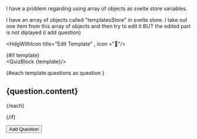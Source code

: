 
I have a problem regarding using array of objects as svelte store variables.

I have an array of objects called "templatesStore" in svelte store. I take out one item from this array of objects and then try to edit it BUT the edited part is not diplayed (i add question)


<script>

import Nav from '$lib/nav/Nav.svelte';
import Footer from '$lib/cmp/Footer.svelte';
import HdgWithIcon from '$lib/cmp/HdgWithIcon.svelte';  
import QuizBlock from './QuizBlock.svelte';  
import { toast } from '@zerodevx/svelte-toast';
import { onMount } from 'svelte';
import Questions from './showQuestions/Questions.svelte';
import AddQuestionBar from './addQuestions/AddQuestionBar.svelte';

// import ToolBarEdit from './toolbar/ToolBarEdit.svelte';
// import Loading from '$lib/cmp/Loading.svelte';

import { templatesStore , appLoadedStore} from '../mainStore.js';
//-----------------------------------------------
let template;
let quizId;
  //===================== 
$: appLoaded = $appLoadedStore; 
 //===================== 
import { getDataUrl,getDataPassword,getDataParagraph,getDataNumber,getDataInput,getDataEmail,getDataMCQ,getDataBaseMCQ, getMcqWOption, getSurvey} from "$lib/globals/questionTypesData";

onMount(async ()=>{
  try {
    //   debugger;
      if (appLoaded==false){
        toast.push('App Data Not loaded')
      }
        quizId = new URLSearchParams(location.search).get("quizId");
      template = await $templatesStore.find(item => item._id === quizId);
      console.log(template);
      //----------------------------------
    } catch (error) {
      // console.error(error);
    }
});
/////////////////////////////////////////

const save = async ()=>{

    // isLoading = true; 
  debugger;
    const resp = await ajaxPost(`${BASE_URL}/quiz/update`,{quiz});
      if (resp.ok == true) {
            const data = await resp.json();
            isLoading = false; 
            toast.push("Quiz Saved"); 
        }else {
            const data = await resp.json();
      //     console.log(data);
            isLoading = false;
            toast.push("failed to save");
      }// if ends

}

</script>

<Nav/>

<div class="wrapper bg-gray-800 text-white m-0 px-8  min-h-screen w-full">


<HdgWithIcon title="Edit Template" , icon ="📜"/>

{#if template}
<br>
<QuizBlock  {template}/>
<!-- <Questions questions={template.questions}/> -->
{#each  template.questions as question }
  <h1>{question.content}</h1>
{/each}
  
<br/>
<!-- <AddQuestionBar  {template}/> -->

{/if} 

<button on:click={addMCQ} class='bg-gray-600 border-2 border-white p-2 m-2 rounded-md'>Add Question</button>

<br>
<br> 
<br>
<br> 
<br>
<br> 
<br>
<br> 
<br>
<br> 
</div><!--app-->


<Footer /> 
